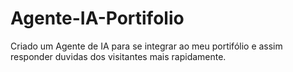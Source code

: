 # Agente-IA-Portifolio
Criado um Agente de IA para se integrar ao meu portifólio e assim responder duvidas dos visitantes mais rapidamente.
